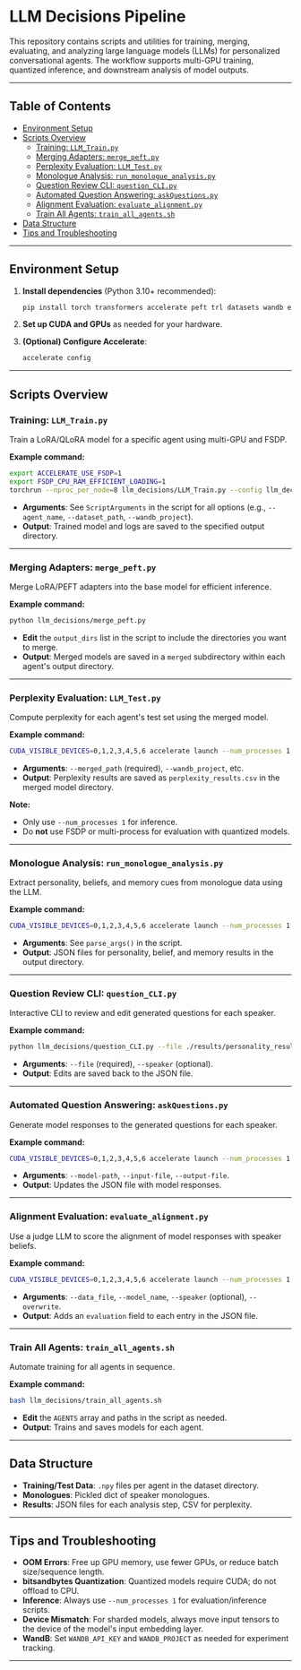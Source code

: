 # LLM Decisions Pipeline

This repository contains scripts and utilities for training, merging, evaluating, and analyzing large language models (LLMs) for personalized conversational agents. The workflow supports multi-GPU training, quantized inference, and downstream analysis of model outputs.

---

## Table of Contents

- [Environment Setup](#environment-setup)
- [Scripts Overview](#scripts-overview)
  - [Training: `LLM_Train.py`](#training-llm_trainpy)
  - [Merging Adapters: `merge_peft.py`](#merging-adapters-merge_peftpy)
  - [Perplexity Evaluation: `LLM_Test.py`](#perplexity-evaluation-llm_testpy)
  - [Monologue Analysis: `run_monologue_analysis.py`](#monologue-analysis-run_monologue_analysispy)
  - [Question Review CLI: `question_CLI.py`](#question-review-cli-question_clip)
  - [Automated Question Answering: `askQuestions.py`](#automated-question-answering-askquestionspy)
  - [Alignment Evaluation: `evaluate_alignment.py`](#alignment-evaluation-evaluate_alignmentpy)
  - [Train All Agents: `train_all_agents.sh`](#train-all-agents-train_all_agentssh)
- [Data Structure](#data-structure)
- [Tips and Troubleshooting](#tips-and-troubleshooting)

---

## Environment Setup

1. **Install dependencies** (Python 3.10+ recommended):

    ```bash
    pip install torch transformers accelerate peft trl datasets wandb evaluate bitsandbytes
    ```

2. **Set up CUDA and GPUs** as needed for your hardware.

3. **(Optional) Configure Accelerate**:

    ```bash
    accelerate config
    ```

---

## Scripts Overview

### Training: `LLM_Train.py`

Train a LoRA/QLoRA model for a specific agent using multi-GPU and FSDP.

**Example command:**
```bash
export ACCELERATE_USE_FSDP=1
export FSDP_CPU_RAM_EFFICIENT_LOADING=1
torchrun --nproc_per_node=8 llm_decisions/LLM_Train.py --config llm_decisions/configs/llamma_3_70b.yaml --agent_name kateacuff
```

- **Arguments**: See `ScriptArguments` in the script for all options (e.g., `--agent_name`, `--dataset_path`, `--wandb_project`).
- **Output**: Trained model and logs are saved to the specified output directory.

---

### Merging Adapters: `merge_peft.py`

Merge LoRA/PEFT adapters into the base model for efficient inference.

**Example command:**
```bash
python llm_decisions/merge_peft.py
```

- **Edit** the `output_dirs` list in the script to include the directories you want to merge.
- **Output**: Merged models are saved in a `merged` subdirectory within each agent's output directory.

---

### Perplexity Evaluation: `LLM_Test.py`

Compute perplexity for each agent's test set using the merged model.

**Example command:**
```bash
CUDA_VISIBLE_DEVICES=0,1,2,3,4,5,6 accelerate launch --num_processes 1 llm_decisions/LLM_Test.py --merged_path /path/to/agent/merged
```

- **Arguments**: `--merged_path` (required), `--wandb_project`, etc.
- **Output**: Perplexity results are saved as `perplexity_results.csv` in the merged model directory.

**Note:**  
- Only use `--num_processes 1` for inference.  
- Do **not** use FSDP or multi-process for evaluation with quantized models.

---

### Monologue Analysis: `run_monologue_analysis.py`

Extract personality, beliefs, and memory cues from monologue data using the LLM.

**Example command:**
```bash
CUDA_VISIBLE_DEVICES=0,1,2,3,4,5,6 accelerate launch --num_processes 1 llm_decisions/run_monologue_analysis.py --model /path/to/merged --input /path/to/monologues.pkl --output_dir ./results --single_speaker ellenosborne
```

- **Arguments**: See `parse_args()` in the script.
- **Output**: JSON files for personality, belief, and memory results in the output directory.

---

### Question Review CLI: `question_CLI.py`

Interactive CLI to review and edit generated questions for each speaker.

**Example command:**
```bash
python llm_decisions/question_CLI.py --file ./results/personality_results.json --speaker ellenosborne
```

- **Arguments**: `--file` (required), `--speaker` (optional).
- **Output**: Edits are saved back to the JSON file.

---

### Automated Question Answering: `askQuestions.py`

Generate model responses to the generated questions for each speaker.

**Example command:**
```bash
CUDA_VISIBLE_DEVICES=0,1,2,3,4,5,6 accelerate launch --num_processes 1 llm_decisions/askQuestions.py --model-path /path/to/merged --input-file ./results/belief_results.json --output-file ./results/belief_results.json
```

- **Arguments**: `--model-path`, `--input-file`, `--output-file`.
- **Output**: Updates the JSON file with model responses.

---

### Alignment Evaluation: `evaluate_alignment.py`

Use a judge LLM to score the alignment of model responses with speaker beliefs.

**Example command:**
```bash
CUDA_VISIBLE_DEVICES=0,1,2,3,4,5,6 accelerate launch --num_processes 1 llm_decisions/evaluate_alignment.py --data_file ./results/belief_results.json --model_name meta-llama/Meta-Llama-3-70B-Instruct
```

- **Arguments**: `--data_file`, `--model_name`, `--speaker` (optional), `--overwrite`.
- **Output**: Adds an `evaluation` field to each entry in the JSON file.

---

### Train All Agents: `train_all_agents.sh`

Automate training for all agents in sequence.

**Example command:**
```bash
bash llm_decisions/train_all_agents.sh
```

- **Edit** the `AGENTS` array and paths in the script as needed.
- **Output**: Trains and saves models for each agent.

---

## Data Structure

- **Training/Test Data**: `.npy` files per agent in the dataset directory.
- **Monologues**: Pickled dict of speaker monologues.
- **Results**: JSON files for each analysis step, CSV for perplexity.

---

## Tips and Troubleshooting

- **OOM Errors**: Free up GPU memory, use fewer GPUs, or reduce batch size/sequence length.
- **bitsandbytes Quantization**: Quantized models require CUDA; do not offload to CPU.
- **Inference**: Always use `--num_processes 1` for evaluation/inference scripts.
- **Device Mismatch**: For sharded models, always move input tensors to the device of the model's input embedding layer.
- **WandB**: Set `WANDB_API_KEY` and `WANDB_PROJECT` as needed for experiment tracking.

---